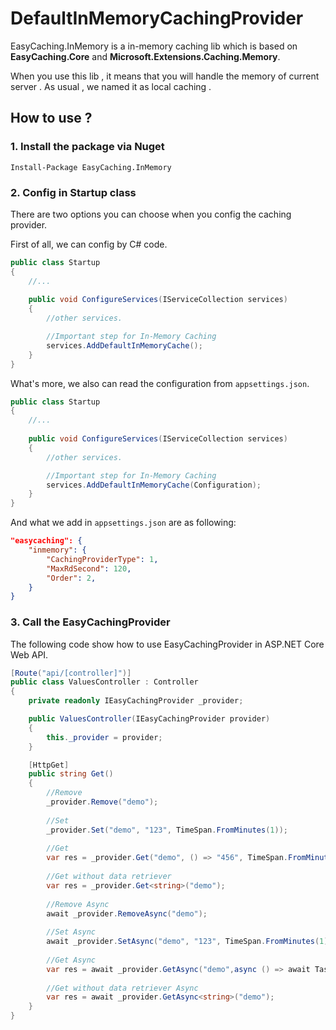 # DefaultInMemoryCachingProvider

EasyCaching.InMemory is a in-memory caching lib which is based on **EasyCaching.Core** and **Microsoft.Extensions.Caching.Memory**.

When you use this lib , it means that you will handle the memory of current server . As usual , we named it as local caching .

## How to use ?

### 1. Install the package via Nuget

```
Install-Package EasyCaching.InMemory
```

### 2. Config in Startup class

There are two options you can choose when you config the caching provider.

First of all, we can config by C# code.

```csharp
public class Startup
{
    //...
    
    public void ConfigureServices(IServiceCollection services)
    {
        //other services.

        //Important step for In-Memory Caching
        services.AddDefaultInMemoryCache(); 
    }
}
```

What's more, we also can read the configuration from `appsettings.json`.

```csharp
public class Startup
{
    //...
    
    public void ConfigureServices(IServiceCollection services)
    {
        //other services.

        //Important step for In-Memory Caching
        services.AddDefaultInMemoryCache(Configuration); 
    }
}
```

And what we add in `appsettings.json` are as following:

```JSON
"easycaching": {
    "inmemory": {
        "CachingProviderType": 1,
        "MaxRdSecond": 120,
        "Order": 2,
    }
}
```

### 3. Call the EasyCachingProvider

The following code show how to use EasyCachingProvider in ASP.NET Core Web API.

```csharp
[Route("api/[controller]")]
public class ValuesController : Controller
{
    private readonly IEasyCachingProvider _provider;

    public ValuesController(IEasyCachingProvider provider)
    {
        this._provider = provider;
    }

    [HttpGet]
    public string Get()
    {
        //Remove
        _provider.Remove("demo");
        
        //Set
        _provider.Set("demo", "123", TimeSpan.FromMinutes(1));
            
        //Get
        var res = _provider.Get("demo", () => "456", TimeSpan.FromMinutes(1));
        
        //Get without data retriever
        var res = _provider.Get<string>("demo");
        
        //Remove Async
        await _provider.RemoveAsync("demo");
           
        //Set Async
        await _provider.SetAsync("demo", "123", TimeSpan.FromMinutes(1));   
            
        //Get Async    
        var res = await _provider.GetAsync("demo",async () => await Task.FromResult("456"), TimeSpan.FromMinutes(1));   
        
        //Get without data retriever Async
        var res = await _provider.GetAsync<string>("demo");
    }
}
```
